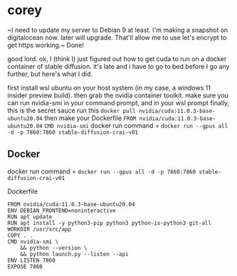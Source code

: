 # corey

~I need to update my server to Debian 9 at least. I'm making a snapshot on digitalocean now. later will upgrade. That'll allow me to use let's encrypt to get https working.~ Done!

good lord. ok, I (think I) just figured out how to get cuda to run on a docker container of stable diffusion. it's late and i have to go to bed before I go any further, but here's what I did.

first install wsl ubuntu on your host system (in my case, a windows 11 insider preview build).
then grab the nvidia container toolkit.
make sure you can run nvidia-smi in your command prompt, and in your wsl prompt
finally, this is the secret sauce
run this
`docker pull nvidia/cuda:11.0.3-base-ubuntu20.04`
then make your Dockerfile 
`FROM nvidia/cuda:11.0.3-base-ubuntu20.04`
`CMD nvidia-smi`
docker run command = `docker run --gpus all -d -p 7860:7860 stable-diffusion-crai-v01`

## Docker

docker run command = `docker run --gpus all -d -p 7860:7860 stable-diffusion-crai-v01`

Dockerfile
```
FROM nvidia/cuda:11.0.3-base-ubuntu20.04
ENV DEBIAN_FRONTEND=noninteractive
RUN apt update
RUN apt install -y python3-pip python3 python-is-python3 git-all
WORKDIR /usr/src/app
COPY . .
CMD nvidia-smi \
    && python --version \
    && python launch.py --listen --api
ENV LISTEN 7860
EXPOSE 7860
```
